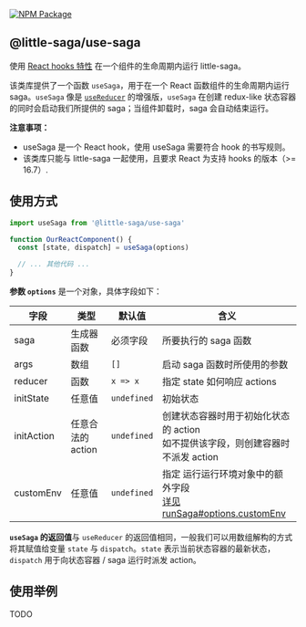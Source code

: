 [![NPM Package](https://img.shields.io/npm/v/@little-saga/use-saga.svg?style=flat-square)](https://www.npmjs.org/package/@little-saga/use-saga)

## @little-saga/use-saga

使用 [React hooks 特性](https://reactjs.org/docs/hooks-intro.html) 在一个组件的生命周期内运行 little-saga。

该类库提供了一个函数 `useSaga`，用于在一个 React 函数组件的生命周期内运行 saga。`useSaga` 像是 [`useReducer`](https://reactjs.org/docs/hooks-reference.html#usereducer) 的增强版，`useSaga` 在创建 redux-like 状态容器的同时会启动我们所提供的 saga；当组件卸载时，saga 会自动结束运行。

**注意事项：**

- useSaga 是一个 React hook，使用 useSaga 需要符合 hook 的书写规则。
- 该类库只能与 little-saga 一起使用，且要求 React 为支持 hooks 的版本（>= 16.7）.

## 使用方式

```jsx
import useSaga from '@little-saga/use-saga'

function OurReactComponent() {
  const [state, dispatch] = useSaga(options)

  // ... 其他代码 ...
}
```

**参数 `options`** 是一个对象，具体字段如下：

| 字段       | 类型              | 默认值      | 含义                                                                                                                        |
| ---------- | ----------------- | ----------- | --------------------------------------------------------------------------------------------------------------------------- |
| saga       | 生成器函数        | 必须字段    | 所要执行的 saga 函数                                                                                                        |
| args       | 数组              | `[]`        | 启动 saga 函数时所使用的参数                                                                                                |
| reducer    | 函数              | `x => x`    | 指定 state 如何响应 actions                                                                                                 |
| initState  | 任意值            | `undefined` | 初始状态                                                                                                                    |
| initAction | 任意合法的 action | `undefined` | 创建状态容器时用于初始化状态的 action<br/>如不提供该字段，则创建容器时不派发 action                                         |
| customEnv  | 任意值            | `undefined` | 指定 运行运行环境对象中的额外字段 <br/>[详见 runSaga#options.customEnv](https://github.com/little-saga/little-saga#runsaga) |

**`useSaga` 的返回值**与 `useReducer` 的返回值相同，一般我们可以用数组解构的方式将其赋值给变量 `state` 与 `dispatch`。`state` 表示当前状态容器的最新状态，`dispatch` 用于向状态容器 / saga 运行时派发 action。

## 使用举例

TODO
